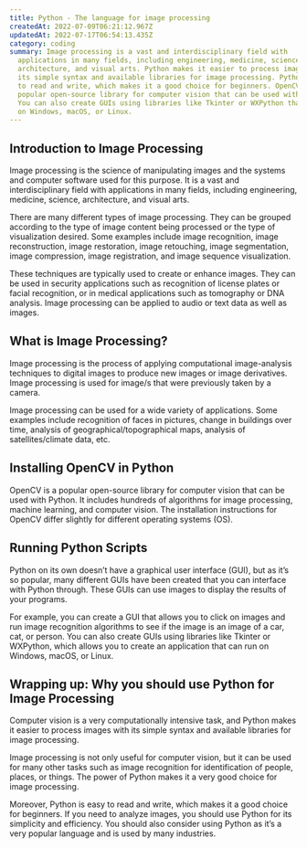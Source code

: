 ```yaml
---
title: Python - The language for image processing
createdAt: 2022-07-09T06:21:12.967Z
updatedAt: 2022-07-17T06:54:13.435Z
category: coding
summary: Image processing is a vast and interdisciplinary field with
  applications in many fields, including engineering, medicine, science,
  architecture, and visual arts. Python makes it easier to process images with
  its simple syntax and available libraries for image processing. Python is easy
  to read and write, which makes it a good choice for beginners. OpenCV is a
  popular open-source library for computer vision that can be used with Python.
  You can also create GUIs using libraries like Tkinter or WXPython that can run
  on Windows, macOS, or Linux.
---
```


## Introduction to Image Processing

Image processing is the science of manipulating images and the systems and computer software used for this purpose. It is a vast and interdisciplinary field with applications in many fields, including engineering, medicine, science, architecture, and visual arts.

There are many different types of image processing. They can be grouped according to the type of image content being processed or the type of visualization desired. Some examples include image recognition, image reconstruction, image restoration, image retouching, image segmentation, image compression, image registration, and image sequence visualization.

These techniques are typically used to create or enhance images. They can be used in security applications such as recognition of license plates or facial recognition, or in medical applications such as tomography or DNA analysis. Image processing can be applied to audio or text data as well as images.

## What is Image Processing?

Image processing is the process of applying computational image-analysis techniques to digital images to produce new images or image derivatives. Image processing is used for image/s that were previously taken by a camera.

Image processing can be used for a wide variety of applications. Some examples include recognition of faces in pictures, change in buildings over time, analysis of geographical/topographical maps, analysis of satellites/climate data, etc.

## Installing OpenCV in Python

OpenCV is a popular open-source library for computer vision that can be used with Python. It includes hundreds of algorithms for image processing, machine learning, and computer vision. The installation instructions for OpenCV differ slightly for different operating systems (OS).

## Running Python Scripts

Python on its own doesn’t have a graphical user interface (GUI), but as it’s so popular, many different GUIs have been created that you can interface with Python through. These GUIs can use images to display the results of your programs.

For example, you can create a GUI that allows you to click on images and run image recognition algorithms to see if the image is an image of a car, cat, or person. You can also create GUIs using libraries like Tkinter or WXPython, which allows you to create an application that can run on Windows, macOS, or Linux.

## Wrapping up: Why you should use Python for Image Processing

Computer vision is a very computationally intensive task, and Python makes it easier to process images with its simple syntax and available libraries for image processing.

Image processing is not only useful for computer vision, but it can be used for many other tasks such as image recognition for identification of people, places, or things. The power of Python makes it a very good choice for image processing.

Moreover, Python is easy to read and write, which makes it a good choice for beginners. If you need to analyze images, you should use Python for its simplicity and efficiency. You should also consider using Python as it’s a very popular language and is used by many industries.
